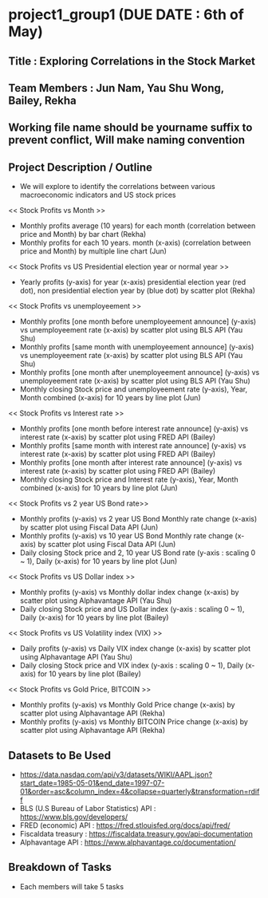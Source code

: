 # project1_group1 (DUE DATE : 6th of May)

## Title : Exploring Correlations in the Stock Market

## Team Members : Jun Nam, Yau Shu Wong, Bailey, Rekha

## Working file name should be yourname suffix to prevent conflict, Will make naming convention

## Project Description / Outline  

- We will explore to identify the correlations between various macroeconomic indicators and US stock prices

<< Stock Profits vs Month >>
- Monthly profits average (10 years) for each month (correlation between price and Month) by bar chart (Rekha)
- Monthly profits for each 10 years. month (x-axis) (correlation between price and Month) by multiple line chart (Jun)

<< Stock Profits vs US Presidential election year or normal year >>
- Yearly profits (y-axis) for year (x-axis) presidential election year (red dot), non presidential election year by (blue dot) by scatter plot (Rekha)

<< Stock Profits vs unemployeement >>
- Monthly profits [one month before unemployeement announce] (y-axis) vs unemployeement rate (x-axis) by scatter plot using BLS API (Yau Shu)
- Monthly profits [same month with unemployeement announce] (y-axis) vs unemployeement rate (x-axis) by scatter plot using BLS API (Yau Shu)
- Monthly profits [one month after unemployeement announce] (y-axis) vs unemployeement rate (x-axis) by scatter plot using BLS API (Yau Shu)
- Monthly closing Stock price and unemployeement rate (y-axis), Year, Month combined (x-axis) for 10 years by line plot (Jun)

<< Stock Profits vs Interest rate >>
- Monthly profits [one month before interest rate announce] (y-axis) vs interest rate (x-axis) by scatter plot using FRED API (Bailey)
- Monthly profits [same month with interest rate announce] (y-axis) vs interest rate (x-axis) by scatter plot using FRED API (Bailey)
- Monthly profits [one month after interest rate announce] (y-axis) vs interest rate (x-axis) by scatter plot using FRED API (Bailey)
- Monthly closing Stock price and Interest rate (y-axis), Year, Month combined (x-axis) for 10 years by line plot (Jun)

<< Stock Profits vs 2 year US Bond rate>>
- Monthly profits (y-axis) vs 2 year US Bond Monthly rate change (x-axis) by scatter plot using Fiscal Data API (Jun)
- Monthly profits (y-axis) vs 10 year US Bond Monthly rate change (x-axis) by scatter plot using Fiscal Data API (Jun)
- Daily closing Stock price and 2, 10 year US Bond rate (y-axis : scaling 0 ~ 1), Daily (x-axis) for 10 years by line plot (Jun)

<< Stock Profits vs US Dollar index >>
- Monthly profits (y-axis) vs Monthly dollar index change (x-axis) by scatter plot using Alphavantage API (Yau Shu)
- Daily closing Stock price and US Dollar index (y-axis : scaling 0 ~ 1), Daily (x-axis) for 10 years by line plot (Bailey)

<< Stock Profits vs US Volatility index (VIX) >>
- Daily profits (y-axis) vs Daily VIX index change (x-axis) by scatter plot using Alphavantage API (Yau Shu)
- Daily closing Stock price and VIX index (y-axis : scaling 0 ~ 1), Daily (x-axis) for 10 years by line plot (Bailey)

<< Stock Profits vs Gold Price, BITCOIN >>
- Monthly profits (y-axis) vs Monthly Gold Price change (x-axis) by scatter plot using Alphavantage API (Rekha)
- Monthly profits (y-axis) vs Monthly BITCOIN Price change (x-axis) by scatter plot using Alphavantage API (Rekha)

## Datasets to Be Used
- https://data.nasdaq.com/api/v3/datasets/WIKI/AAPL.json?start_date=1985-05-01&end_date=1997-07-01&order=asc&column_index=4&collapse=quarterly&transformation=rdiff
- BLS (U.S Bureau of Labor Statistics) API : https://www.bls.gov/developers/
- FRED (economic) API : https://fred.stlouisfed.org/docs/api/fred/
- Fiscaldata treasury : https://fiscaldata.treasury.gov/api-documentation
- Alphavantage API : https://www.alphavantage.co/documentation/

## Breakdown of Tasks
- Each members will take 5 tasks 
